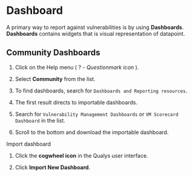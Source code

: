 # Dashboard

A primary way to report against vulnerabilities is by using **Dashboards**.<br>
**Dashboards** contains widgets that is visual representation of datapoint.

## Community Dashboards

1. Click on the Help menu ( ? - _Questionmark icon_ ).

2. Select **Community** from the list.

3. To find dashboards, search for `Dashboards and Reporting resources`.

4. The first result directs to importable dashboards.

5. Search for `Vulnerability Management Dashboards` or `VM Scorecard Dashboard` in the list.

6. Scroll to the bottom and download the importable dashboard.

Import dashboard

1. Click the **cogwheel icon** in the Qualys user interface.

2. Click **Import New Dashboard**.
